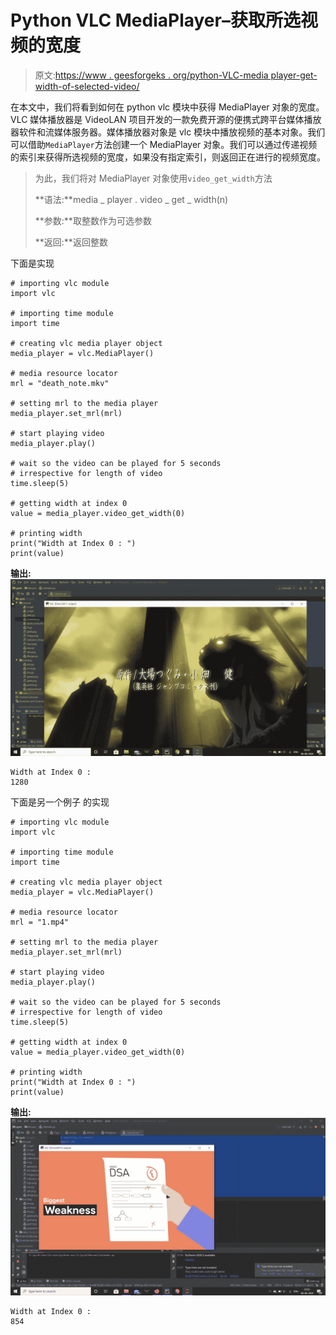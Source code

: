 # Python VLC MediaPlayer–获取所选视频的宽度

> 原文:[https://www . geesforgeks . org/python-VLC-media player-get-width-of-selected-video/](https://www.geeksforgeeks.org/python-vlc-mediaplayer-getting-width-of-selected-video/)

在本文中，我们将看到如何在 python vlc 模块中获得 MediaPlayer 对象的宽度。VLC 媒体播放器是 VideoLAN 项目开发的一款免费开源的便携式跨平台媒体播放器软件和流媒体服务器。媒体播放器对象是 vlc 模块中播放视频的基本对象。我们可以借助`MediaPlayer`方法创建一个 MediaPlayer 对象。我们可以通过传递视频的索引来获得所选视频的宽度，如果没有指定索引，则返回正在进行的视频宽度。

> 为此，我们将对 MediaPlayer 对象使用`video_get_width`方法
> 
> **语法:**media _ player . video _ get _ width(n)
> 
> **参数:**取整数作为可选参数
> 
> **返回:**返回整数

下面是实现

```
# importing vlc module
import vlc

# importing time module
import time

# creating vlc media player object
media_player = vlc.MediaPlayer()

# media resource locator
mrl = "death_note.mkv"

# setting mrl to the media player
media_player.set_mrl(mrl)

# start playing video
media_player.play()

# wait so the video can be played for 5 seconds
# irrespective for length of video
time.sleep(5)

# getting width at index 0
value = media_player.video_get_width(0)

# printing width
print("Width at Index 0 : ")
print(value)
```

**输出:**
![](img/33c5fe6e13ea1c939ea793883a04f9c7.png)

```
Width at Index 0 : 
1280

```

下面是另一个例子
的实现

```
# importing vlc module
import vlc

# importing time module
import time

# creating vlc media player object
media_player = vlc.MediaPlayer()

# media resource locator
mrl = "1.mp4"

# setting mrl to the media player
media_player.set_mrl(mrl)

# start playing video
media_player.play()

# wait so the video can be played for 5 seconds
# irrespective for length of video
time.sleep(5)

# getting width at index 0
value = media_player.video_get_width(0)

# printing width
print("Width at Index 0 : ")
print(value)
```

**输出:**
![](img/adad80dcd4fb054e2f8093e65d2cb30f.png)

```
Width at Index 0 : 
854
```